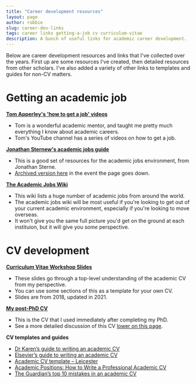 ```yaml
---
title: "Career development resources"
layout: page
author: robbie
slug: career-dev-links
tags: career links getting-a-job cv curriculum-vitae
description: A bunch of useful links for academic career development.
---
```


Below are career development resources and links that I've collected over the years. First up are some resources I've created, then detailed resources from other scholars. I've also added a variety of other links to templates and guides for non-CV matters.

# Getting an academic job

[**Tom Apperley's 'how to get a job' videos**](https://www.youtube.com/@tomnz74)
* Tom is a wonderful academic mentor, and taught me pretty much everything I know about academic careers. 
* Tom's YouTube channel has a series of videos on how to get a job. 

[**Jonathan Sternew's academic jobs guide**](https://sterneworks.org/Academe/)
* This is a good set of resources for the academic jobs environment, from Jonathan Sterne.
* [Archived version here](https://web.archive.org/web/20240518222512/https://sterneworks.org/Academe/) in the event the page goes down.

[**The Academic Jobs Wiki**](https://academicjobs.fandom.com/wiki/Academic_Jobs_Wiki)
* This wiki lists a huge number of academic jobs from around the world. 
* The academic jobs wiki will be most useful if you're looking to get out of your current academic environment, especially if you're looking to move overseas. 
* It won't give you the same full picture you'd get on the ground at each instituion, but it will give you *some* perspective.

# CV development
[**Curriculum Vitae Workshop Slides**](/assets/files/curriculum-vitae-workshop-1.pdf)
* These slides go through a top-level understanding of the academic CV from my perspective.
* You can use some sections of this as a template for your own CV.
* Slides are from 2018, updated in 2021.

[**My post-PhD CV**](/assets/files/fordyce-resume-success.pdf)
* This is the CV that I used immediately after completing my PhD.
* See a more detailed discussion of this CV <a href="#my-post-phd-cv">lower on this page</a>.


**CV templates and guides**
* [Dr Karen’s guide to writing an academic CV](https://theprofessorisin.com/2016/08/19/dr-karens-rules-of-the-academic-cv/)
* [Elsevier’s guide to writing an academic CV](https://www.elsevier.com/connect/writing-an-effective-academic-cv)
* [Academic CV template – Leicester](https://www2.le.ac.uk/departments/archaeology/people/academics/tarlow/publications)
* [Academic Positions: How to Write a Professional Academic CV](https://academicpositions.com/career-advice/how-to-write-a-professional-academic-cv)
* [The Guardian’s top 10 mistakes in an academic CV](https://www.theguardian.com/higher-education-network/blog/2013/nov/01/academic-cv-job-10-mistakes)